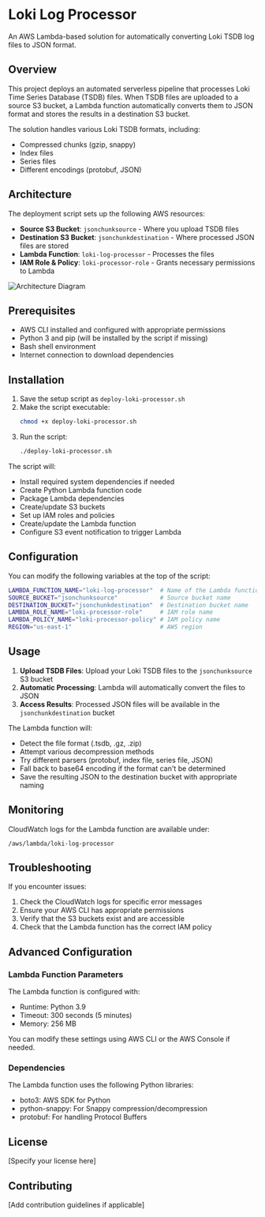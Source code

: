 # Loki Log Processor

An AWS Lambda-based solution for automatically converting Loki TSDB log files to JSON format.

## Overview

This project deploys an automated serverless pipeline that processes Loki Time Series Database (TSDB) files. When TSDB files are uploaded to a source S3 bucket, a Lambda function automatically converts them to JSON format and stores the results in a destination S3 bucket.

The solution handles various Loki TSDB formats, including:
- Compressed chunks (gzip, snappy)
- Index files
- Series files
- Different encodings (protobuf, JSON)

## Architecture

The deployment script sets up the following AWS resources:

- **Source S3 Bucket**: `jsonchunksource` - Where you upload TSDB files
- **Destination S3 Bucket**: `jsonchunkdestination` - Where processed JSON files are stored
- **Lambda Function**: `loki-log-processor` - Processes the files
- **IAM Role & Policy**: `loki-processor-role` - Grants necessary permissions to Lambda

![Architecture Diagram](https://your-lucid-chart-diagram-url.png)

## Prerequisites

- AWS CLI installed and configured with appropriate permissions
- Python 3 and pip (will be installed by the script if missing)
- Bash shell environment
- Internet connection to download dependencies

## Installation

1. Save the setup script as `deploy-loki-processor.sh`
2. Make the script executable:
   ```bash
   chmod +x deploy-loki-processor.sh
   ```
3. Run the script:
   ```bash
   ./deploy-loki-processor.sh
   ```

The script will:
- Install required system dependencies if needed
- Create Python Lambda function code
- Package Lambda dependencies
- Create/update S3 buckets
- Set up IAM roles and policies
- Create/update the Lambda function
- Configure S3 event notification to trigger Lambda

## Configuration

You can modify the following variables at the top of the script:

```bash
LAMBDA_FUNCTION_NAME="loki-log-processor"  # Name of the Lambda function
SOURCE_BUCKET="jsonchunksource"            # Source bucket name
DESTINATION_BUCKET="jsonchunkdestination"  # Destination bucket name
LAMBDA_ROLE_NAME="loki-processor-role"     # IAM role name
LAMBDA_POLICY_NAME="loki-processor-policy" # IAM policy name
REGION="us-east-1"                         # AWS region
```

## Usage

1. **Upload TSDB Files**: Upload your Loki TSDB files to the `jsonchunksource` S3 bucket
2. **Automatic Processing**: Lambda will automatically convert the files to JSON
3. **Access Results**: Processed JSON files will be available in the `jsonchunkdestination` bucket

The Lambda function will:
- Detect the file format (.tsdb, .gz, .zip)
- Attempt various decompression methods
- Try different parsers (protobuf, index file, series file, JSON)
- Fall back to base64 encoding if the format can't be determined
- Save the resulting JSON to the destination bucket with appropriate naming

## Monitoring

CloudWatch logs for the Lambda function are available under:
```
/aws/lambda/loki-log-processor
```

## Troubleshooting

If you encounter issues:

1. Check the CloudWatch logs for specific error messages
2. Ensure your AWS CLI has appropriate permissions
3. Verify that the S3 buckets exist and are accessible
4. Check that the Lambda function has the correct IAM policy

## Advanced Configuration

### Lambda Function Parameters

The Lambda function is configured with:
- Runtime: Python 3.9
- Timeout: 300 seconds (5 minutes)
- Memory: 256 MB

You can modify these settings using AWS CLI or the AWS Console if needed.

### Dependencies

The Lambda function uses the following Python libraries:
- boto3: AWS SDK for Python
- python-snappy: For Snappy compression/decompression
- protobuf: For handling Protocol Buffers

## License

[Specify your license here]

## Contributing

[Add contribution guidelines if applicable]
